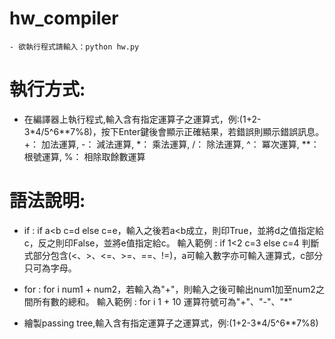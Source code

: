 # hw_compiler

```wdiff
- 欲執行程式請輸入：python hw.py
```

# 執行方式:
* 在編譯器上執行程式,輸入含有指定運算子之運算式，例:(1+2-3*4/5^6**7%8)，按下Enter鍵後會顯示正確結果，若錯誤則顯示錯誤訊息。
+： 加法運算,
-： 減法運算,
*： 乘法運算,
/： 除法運算,
^： 冪次運算,
**： 根號運算,
%： 相除取餘數運算

# 語法說明:

* if : if a<b c=d else c=e，輸入之後若a<b成立，則印True，並將d之值指定給c，反之則印False，並將e值指定給c。
輸入範例 : if 1<2 c=3 else c=4
判斷式部分包含(<、>、<=、>=、==、!=)，a可輸入數字亦可輸入運算式，c部分只可為字母。

* for : for i num1 + num2，若輸入為"+"，則輸入之後可輸出num1加至num2之間所有數的總和。
輸入範例 : for i 1 + 10
運算符號可為"+"、"-"、"*"

* 繪製passing tree,輸入含有指定運算子之運算式，例:(1+2-3*4/5^6**7%8)  

